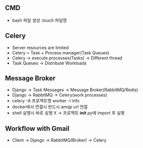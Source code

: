 ## CMD
- bash 파일 생성 :touch 파일명

## Celery
- Server resources are limited
- Celery = Task + Process manager(Task Queues)
- Celery → execute processes(Tasks) → Different thread
- Task Queues → Distribute Workloads

## Message Broker
- Django → Task Messages → Message Broker(RabbitMQ/Redis)
- Django → RabbitMQ → Celery(work processes) 
- celery -A 프로젝트명 worker -l info
- docker에서 연결시 반드시 amqp url 연결
- shell 실행시 바로 실행 X → 프로젝트 __init__.py에 import 후 실행

## Workflow with Gmail
- Client → Django → RabbitMQ(Broker) → Celery
